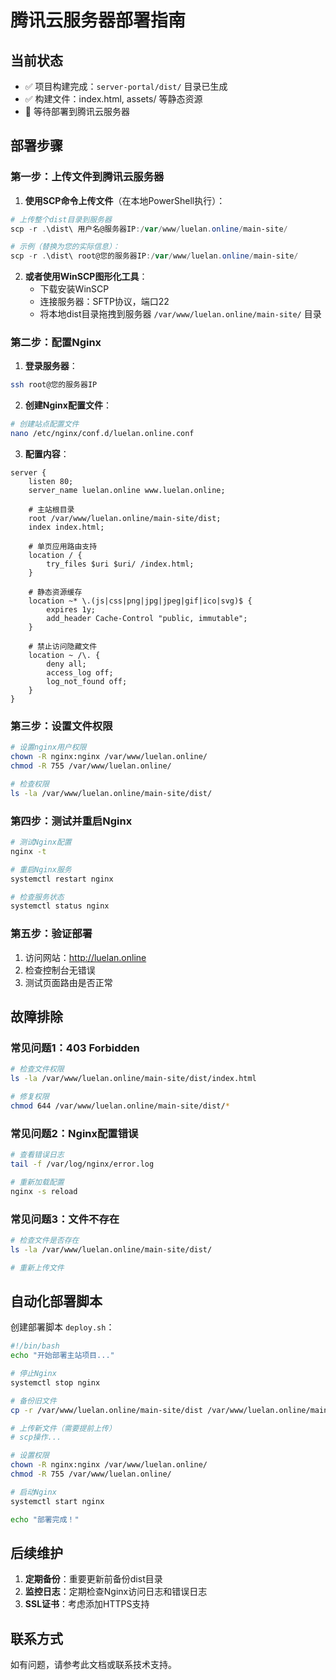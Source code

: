 # 腾讯云服务器部署指南

## 当前状态
- ✅ 项目构建完成：`server-portal/dist/` 目录已生成
- ✅ 构建文件：index.html, assets/ 等静态资源
- 🔄 等待部署到腾讯云服务器

## 部署步骤

### 第一步：上传文件到腾讯云服务器

1. **使用SCP命令上传文件**（在本地PowerShell执行）：
```powershell
# 上传整个dist目录到服务器
scp -r .\dist\ 用户名@服务器IP:/var/www/luelan.online/main-site/

# 示例（替换为您的实际信息）：
scp -r .\dist\ root@您的服务器IP:/var/www/luelan.online/main-site/
```

2. **或者使用WinSCP图形化工具**：
   - 下载安装WinSCP
   - 连接服务器：SFTP协议，端口22
   - 将本地dist目录拖拽到服务器 `/var/www/luelan.online/main-site/` 目录

### 第二步：配置Nginx

1. **登录服务器**：
```bash
ssh root@您的服务器IP
```

2. **创建Nginx配置文件**：
```bash
# 创建站点配置文件
nano /etc/nginx/conf.d/luelan.online.conf
```

3. **配置内容**：
```nginx
server {
    listen 80;
    server_name luelan.online www.luelan.online;
    
    # 主站根目录
    root /var/www/luelan.online/main-site/dist;
    index index.html;
    
    # 单页应用路由支持
    location / {
        try_files $uri $uri/ /index.html;
    }
    
    # 静态资源缓存
    location ~* \.(js|css|png|jpg|jpeg|gif|ico|svg)$ {
        expires 1y;
        add_header Cache-Control "public, immutable";
    }
    
    # 禁止访问隐藏文件
    location ~ /\. {
        deny all;
        access_log off;
        log_not_found off;
    }
}
```

### 第三步：设置文件权限

```bash
# 设置nginx用户权限
chown -R nginx:nginx /var/www/luelan.online/
chmod -R 755 /var/www/luelan.online/

# 检查权限
ls -la /var/www/luelan.online/main-site/dist/
```

### 第四步：测试并重启Nginx

```bash
# 测试Nginx配置
nginx -t

# 重启Nginx服务
systemctl restart nginx

# 检查服务状态
systemctl status nginx
```

### 第五步：验证部署

1. 访问网站：http://luelan.online
2. 检查控制台无错误
3. 测试页面路由是否正常

## 故障排除

### 常见问题1：403 Forbidden
```bash
# 检查文件权限
ls -la /var/www/luelan.online/main-site/dist/index.html

# 修复权限
chmod 644 /var/www/luelan.online/main-site/dist/*
```

### 常见问题2：Nginx配置错误
```bash
# 查看错误日志
tail -f /var/log/nginx/error.log

# 重新加载配置
nginx -s reload
```

### 常见问题3：文件不存在
```bash
# 检查文件是否存在
ls -la /var/www/luelan.online/main-site/dist/

# 重新上传文件
```

## 自动化部署脚本

创建部署脚本 `deploy.sh`：
```bash
#!/bin/bash
echo "开始部署主站项目..."

# 停止Nginx
systemctl stop nginx

# 备份旧文件
cp -r /var/www/luelan.online/main-site/dist /var/www/luelan.online/main-site/dist.backup.$(date +%Y%m%d%H%M%S)

# 上传新文件（需要提前上传）
# scp操作...

# 设置权限
chown -R nginx:nginx /var/www/luelan.online/
chmod -R 755 /var/www/luelan.online/

# 启动Nginx
systemctl start nginx

echo "部署完成！"
```

## 后续维护

1. **定期备份**：重要更新前备份dist目录
2. **监控日志**：定期检查Nginx访问日志和错误日志
3. **SSL证书**：考虑添加HTTPS支持

## 联系方式
如有问题，请参考此文档或联系技术支持。